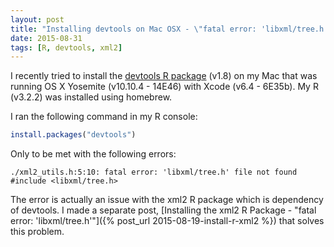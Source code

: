 ```yaml
---
layout: post
title: "Installing devtools on Mac OSX - \"fatal error: 'libxml/tree.h'\""
date: 2015-08-31
tags: [R, devtools, xml2]
---
```


I recently tried to install the [devtools R package](https://cran.r-project.org/web/packages/xml2/index.html) (v1.8) on my Mac that was running OS X Yosemite (v10.10.4 - 14E46) with Xcode (v6.4 - 6E35b). My R (v3.2.2) was installed using homebrew. 

I ran the following command in my R console:

~~~r
install.packages("devtools")
~~~

Only to be met with the following errors:

~~~
./xml2_utils.h:5:10: fatal error: 'libxml/tree.h' file not found
#include <libxml/tree.h>
~~~

The error is actually an issue with the xml2 R package which is dependency of devtools. I made a separate post, [Installing the xml2 R Package - "fatal error: 'libxml/tree.h'"]({% post_url 2015-08-19-install-r-xml2 %}) that solves this problem. 
